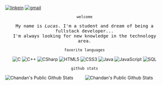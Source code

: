 <div align="left">
 
[![linkein](https://img.shields.io/badge/-LinkedIn-black?style=flat-square&logo=Linkedin&logoColor=white&link=https:https://www.linkedin.com/in/lucas-bedin-marchi-56545a201/)](https://www.linkedin.com/in/lucas-bedin-marchi-56545a201/) [![gmail](https://img.shields.io/badge/-Gmail-black?style=flat-square&logo=Gmail&logoColor=white&link=mailto:lucasmarchi20@gmail.com)](mailto:lucasmarchi20@gmail.com)

<div align="center">
 
```
welcome
```


<p align="center" >
  <samp>
    My name is <em>Lucas</em>. I'm a student and dream of being a fullstack developer... 
  <br/> I'm always looking for new knowledge in the technology area.
  </samp>
</p>

```
favorite languages
```

<div align="center">
 
![C](https://img.shields.io/badge/-C-000000?style=for-the-badge&logo=C)
![C++](https://img.shields.io/badge/-C++-000000?style=for-the-badge&logo=C%2B%2B&logoColor=00599C)
![CSharp](https://img.shields.io/badge/-CSharp-000000?style=for-the-badge&logo=CSharp)
![HTML5](https://img.shields.io/badge/-HTML5-000000?style=for-the-badge&logo=HTML5)
![CSS3](https://img.shields.io/badge/-CSS3-000000?style=for-the-badge&logo=CSS3)
![Java](https://img.shields.io/badge/-Java-000000?style=for-the-badge&logo=Java&logoColor=007396)
![JavaScript](https://img.shields.io/badge/-JavaScript-000000?style=for-the-badge&logo=javascript)
![SQL](https://img.shields.io/badge/-SQL-000000?style=for-the-badge&logo=MySQL)
 
</div>

```
github stats
```

<div align="center">

<img align="left" src="https://github-readme-stats.vercel.app/api?username=lucas-marchi&show_icons=true&title_color=fff&icon_color=000000&text_color=9f9f9f&bg_color=151515" alt="Chandan's Public Github Stats">
<img  float="right" src="https://github-readme-stats.vercel.app/api/top-langs/?username=lucas-marchi&theme=show_icons=true&title_color=fff&icon_color=109eff&text_color=9f9f9f&bg_color=151515" alt="Chandan's Public Github Stats">

</div>
